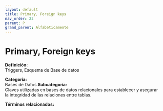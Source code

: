 ```yaml
---
layout: default
title: Primary, Foreign keys
nav_order: 22
parent: P
grand_parent: Alfabéticamente
---
```


# Primary, Foreign keys

**Definición:**  
Triggers, Esquema de Base de datos

**Categoría:**  
Bases de Datos 
**Subcategoría:**  
Claves utilizadas en bases de datos relacionales para establecer y asegurar la integridad de las relaciones entre tablas.

**Términos relacionados:**  

